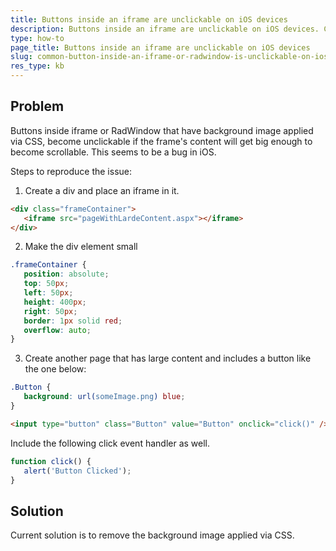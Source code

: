```yaml
---
title: Buttons inside an iframe are unclickable on iOS devices
description: Buttons inside an iframe are unclickable on iOS devices. Check it now!
type: how-to
page_title: Buttons inside an iframe are unclickable on iOS devices
slug: common-button-inside-an-iframe-or-radwindow-is-unclickable-on-ios-devices
res_type: kb
---
```


## Problem

Buttons inside iframe or RadWindow that have background image applied via CSS, become unclickable if the frame's content will get big enough to become scrollable. This seems to be a bug in iOS.  
  
Steps to reproduce the issue:  

 1. Create a div and place an iframe in it.
 
 ````HTML
<div class="frameContainer">
    <iframe src="pageWithLardeContent.aspx"></iframe>
</div>
 ````

 2. Make the div element small

 ````CSS
.frameContainer {
    position: absolute;
    top: 50px;
    left: 50px;
    height: 400px;
    right: 50px;
    border: 1px solid red;
    overflow: auto;
}
 ````

 3. Create another page that has large content and includes a button like the one below:

 ````CSS
.Button {
    background: url(someImage.png) blue;
} 
 ````

 ````HTML
<input type="button" class="Button" value="Button" onclick="click()" /> 
 ````

 Include the following click event handler as well.

 ````JavaScript
function click() {
    alert('Button Clicked');
} 
 ````

## Solution

Current solution is to remove the background image applied via CSS.

 